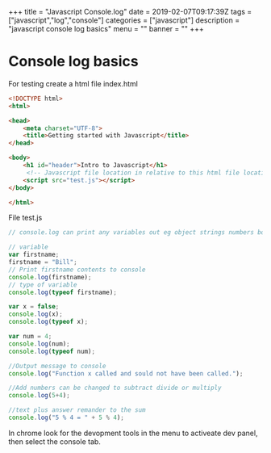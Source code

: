 +++
title = "Javascript Console.log"
date = 2019-02-07T09:17:39Z
tags = ["javascript","log","console"]
categories = ["javascript"]
description = "javascript console log basics"
menu = ""
banner = ""
+++

# Console log basics

For testing create a html file index.html

```html
<!DOCTYPE html>
<html>

<head>
    <meta charset="UTF-8">
    <title>Getting started with Javascript</title>
</head>

<body>
    <h1 id="header">Intro to Javascript</h1>
     <!-- Javascript file location in relative to this html file location -->
    <script src="test.js"></script>
</body>

</html>
```

File test.js

```javascript
// console.log can print any variables out eg object strings numbers boolean etc

// variable
var firstname;
firstname = "Bill";
// Print firstname contents to console
console.log(firstname);
// type of variable
console.log(typeof firstname);

var x = false;
console.log(x);
console.log(typeof x);

var num = 4;
console.log(num);
console.log(typeof num);

//Output message to console
console.log("Function x called and sould not have been called.");

//Add numbers can be changed to subtract divide or multiply
console.log(5+4);

//text plus answer remander to the sum
console.log("5 % 4 = " + 5 % 4);
```

In chrome look for the devopment tools in the menu to activeate dev panel, then select the console tab.

